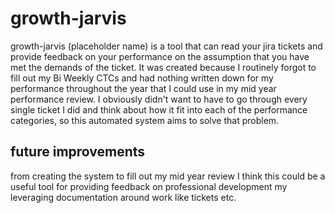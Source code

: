 # growth-jarvis

growth-jarvis (placeholder name) is a tool that can read your jira tickets and provide feedback on your performance on the assumption that you have met the demands of the ticket. It was created because I routinely forgot to fill out my Bi Weekly CTCs and had nothing written down for my performance throughout the year that I could use in my mid year performance review. I obviously didn't want to have to go through every single ticket I did and think about how it fit into each of the performance categories, so this automated system aims to solve that problem.

## future improvements

from creating the system to fill out my mid year review I think this could be a useful tool for providing feedback on professional development my leveraging documentation around work like tickets etc. 
